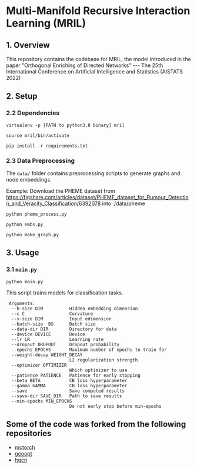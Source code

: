 Multi-Manifold Recursive Interaction Learning (MRIL)
==================================================

## 1. Overview

This repository contains the codebase for MRIL, the model introduced in the paper "Orthogonal Enriching of Directed Networks" --- The 25th International Conference on Artificial Intelligence and Statistics (AISTATS 2022)



## 2. Setup
### 2.2 Dependencies

```virtualenv -p [PATH to python3.8 binary] mril```

```source mril/bin/activate```

```pip install -r requirements.txt```

### 2.3 Data Preprocessing

The ```data/``` folder contains preprocessing scripts to generate graphs and node embeddings.

Example: Download the PHEME dataset from https://figshare.com/articles/dataset/PHEME_dataset_for_Rumour_Detection_and_Veracity_Classification/6392078 into ./data/pheme

```python pheme_process.py```

```python embs.py```

```python make_graph.py```


## 3. Usage

### 3.1  ```main.py```

```python main.py```

This script trains models for classification tasks. 
```
 Arguments:
  --h-size DIM          Hidden embedding dimension
  --c C                 Curvature
  --x-size DIM          Input edimension
  --batch-size  BS      Batch size
  --data-dir DIR        Directory for data
  --device DEVICE       Device
  --lr LR               Learning rate
  --dropout DROPOUT     Dropout probability
  --epochs EPOCHS       Maximum number of epochs to train for
  --weight-decay WEIGHT_DECAY
                        L2 regularization strength
  --optimizer OPTIMIZER
                        Which optimizer to use
  --patience PATIENCE   Patience for early stopping
  --beta BETA           CB loss hyperparameter
  --gamma GAMMA         CB loss hyperparameter
  --save                Save computed results
  --save-dir SAVE_DIR   Path to save results
  --min-epochs MIN_EPOCHS
                        Do not early stop before min-epochs
```

## Some of the code was forked from the following repositories
 * [mctorch](https://github.com/mctorch/mctorch)
 * [geoopt](https://github.com/geoopt/geoopt)
 * [hgcn](https://github.com/HazyResearch/hgcn)
